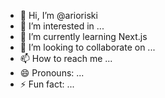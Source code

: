 - 👋 Hi, I’m @arioriski
- 👀 I’m interested in ...
- 🌱 I’m currently learning Next.js
- 💞️ I’m looking to collaborate on ...
- 📫 How to reach me ...
- 😄 Pronouns: ...
- ⚡ Fun fact: ...

<!---
arioriski/arioriski is a ✨ special ✨ repository because its `README.md` (this file) appears on your GitHub profile.
You can click the Preview link to take a look at your changes.
--->
